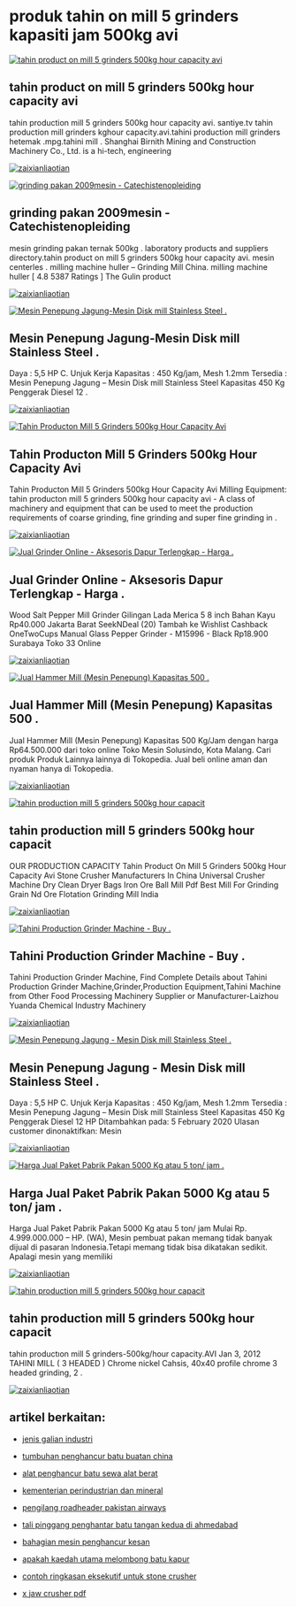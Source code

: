 # produk tahin on mill 5 grinders kapasiti jam 500kg avi
<a href="https://mnn.zoosnet.net/LR/Chatpre.aspx?id=MNN94995150&p=https://topgrinding.com/" target="_blank">![tahin product on mill 5 grinders 500kg hour capacity avi](https://github.com/technlg/images/blob/main/14.jpg)</a>
## tahin product on mill 5 grinders 500kg hour capacity avi
tahin production mill 5 grinders 500kg hour capacity avi. santiye.tv tahin production mill grinders kghour capacity.avi.tahini production mill grinders hetemak .mpg.tahini mill . Shanghai Birnith Mining and Construction Machinery Co., Ltd. is a hi-tech, engineering 
<a href="https://mnn.zoosnet.net/LR/Chatpre.aspx?id=MNN94995150&p=https://topgrinding.com/" target="_blank"><img src="https://github.com/technlg/images/raw/main/chat11.jpg" alt="zaixianliaotian"/></a><a href="//whatsapp.shibangsoft.com/WhatsApp.php" ><img src="https://github.com/technlg/images/raw/main/chat11.png" alt=""></a>
<a href="https://mnn.zoosnet.net/LR/Chatpre.aspx?id=MNN94995150&p=https://topgrinding.com/" target="_blank">![grinding pakan 2009mesin - Catechistenopleiding](https://github.com/technlg/images/blob/main/11.jpg)</a>
## grinding pakan 2009mesin - Catechistenopleiding
mesin grinding pakan ternak 500kg . laboratory products and suppliers directory.tahin product on mill 5 grinders 500kg hour capacity avi. mesin centerles . milling machine huller – Grinding Mill China. milling machine huller [ 4.8 5387 Ratings ] The Gulin product
<a href="https://mnn.zoosnet.net/LR/Chatpre.aspx?id=MNN94995150&p=https://topgrinding.com/" target="_blank"><img src="https://github.com/technlg/images/raw/main/chat11.jpg" alt="zaixianliaotian"/></a><a href="//whatsapp.shibangsoft.com/WhatsApp.php" ><img src="https://github.com/technlg/images/raw/main/chat11.png" alt=""></a>
<a href="https://mnn.zoosnet.net/LR/Chatpre.aspx?id=MNN94995150&p=https://topgrinding.com/" target="_blank">![Mesin Penepung Jagung-Mesin Disk mill Stainless Steel .](https://github.com/technlg/images/blob/main/30.jpg)</a>
## Mesin Penepung Jagung-Mesin Disk mill Stainless Steel .
Daya : 5,5 HP C. Unjuk Kerja Kapasitas : 450 Kg/jam, Mesh 1.2mm Tersedia : Mesin Penepung Jagung – Mesin Disk mill Stainless Steel Kapasitas 450 Kg Penggerak Diesel 12 .
<a href="https://mnn.zoosnet.net/LR/Chatpre.aspx?id=MNN94995150&p=https://topgrinding.com/" target="_blank"><img src="https://github.com/technlg/images/raw/main/chat11.jpg" alt="zaixianliaotian"/></a><a href="//whatsapp.shibangsoft.com/WhatsApp.php" ><img src="https://github.com/technlg/images/raw/main/chat11.png" alt=""></a>
<a href="https://mnn.zoosnet.net/LR/Chatpre.aspx?id=MNN94995150&p=https://topgrinding.com/" target="_blank">![Tahin Producton Mill 5 Grinders 500kg Hour Capacity Avi](https://github.com/technlg/images/blob/main/30.jpg)</a>
## Tahin Producton Mill 5 Grinders 500kg Hour Capacity Avi
Tahin Producton Mill 5 Grinders 500kg Hour Capacity Avi Milling Equipment: tahin producton mill 5 grinders 500kg hour capacity avi - A class of machinery and equipment that can be used to meet the production requirements of coarse grinding, fine grinding and super fine grinding in .
<a href="https://mnn.zoosnet.net/LR/Chatpre.aspx?id=MNN94995150&p=https://topgrinding.com/" target="_blank"><img src="https://github.com/technlg/images/raw/main/chat11.jpg" alt="zaixianliaotian"/></a><a href="//whatsapp.shibangsoft.com/WhatsApp.php" ><img src="https://github.com/technlg/images/raw/main/chat11.png" alt=""></a>
<a href="https://mnn.zoosnet.net/LR/Chatpre.aspx?id=MNN94995150&p=https://topgrinding.com/" target="_blank">![Jual Grinder Online - Aksesoris Dapur Terlengkap - Harga .](https://github.com/technlg/images/blob/main/50.jpg)</a>
## Jual Grinder Online - Aksesoris Dapur Terlengkap - Harga .
Wood Salt Pepper Mill Grinder Gilingan Lada Merica 5 8 inch Bahan Kayu Rp40.000 Jakarta Barat SeekNDeal (20) Tambah ke Wishlist Cashback OneTwoCups Manual Glass Pepper Grinder - M15996 - Black Rp18.900 Surabaya Toko 33 Online 
<a href="https://mnn.zoosnet.net/LR/Chatpre.aspx?id=MNN94995150&p=https://topgrinding.com/" target="_blank"><img src="https://github.com/technlg/images/raw/main/chat11.jpg" alt="zaixianliaotian"/></a><a href="//whatsapp.shibangsoft.com/WhatsApp.php" ><img src="https://github.com/technlg/images/raw/main/chat11.png" alt=""></a>
<a href="https://mnn.zoosnet.net/LR/Chatpre.aspx?id=MNN94995150&p=https://topgrinding.com/" target="_blank">![Jual Hammer Mill (Mesin Penepung) Kapasitas 500 .](https://github.com/technlg/images/blob/main/48.jpg)</a>
## Jual Hammer Mill (Mesin Penepung) Kapasitas 500 .
Jual Hammer Mill (Mesin Penepung) Kapasitas 500 Kg/Jam dengan harga Rp64.500.000 dari toko online Toko Mesin Solusindo, Kota Malang. Cari produk Produk Lainnya lainnya di Tokopedia. Jual beli online aman dan nyaman hanya di Tokopedia.
<a href="https://mnn.zoosnet.net/LR/Chatpre.aspx?id=MNN94995150&p=https://topgrinding.com/" target="_blank"><img src="https://github.com/technlg/images/raw/main/chat11.jpg" alt="zaixianliaotian"/></a><a href="//whatsapp.shibangsoft.com/WhatsApp.php" ><img src="https://github.com/technlg/images/raw/main/chat11.png" alt=""></a>
<a href="https://mnn.zoosnet.net/LR/Chatpre.aspx?id=MNN94995150&p=https://topgrinding.com/" target="_blank">![tahin production mill 5 grinders 500kg hour capacit](https://github.com/technlg/images/blob/main/33.jpg)</a>
## tahin production mill 5 grinders 500kg hour capacit
OUR PRODUCTION CAPACITY Tahin Product On Mill 5 Grinders 500kg Hour Capacity Avi Stone Crusher Manufacturers In China Universal Crusher Machine Dry Clean Dryer Bags Iron Ore Ball Mill Pdf Best Mill For Grinding Grain Nd Ore Flotation Grinding Mill India 
<a href="https://mnn.zoosnet.net/LR/Chatpre.aspx?id=MNN94995150&p=https://topgrinding.com/" target="_blank"><img src="https://github.com/technlg/images/raw/main/chat11.jpg" alt="zaixianliaotian"/></a><a href="//whatsapp.shibangsoft.com/WhatsApp.php" ><img src="https://github.com/technlg/images/raw/main/chat11.png" alt=""></a>
<a href="https://mnn.zoosnet.net/LR/Chatpre.aspx?id=MNN94995150&p=https://topgrinding.com/" target="_blank">![Tahini Production Grinder Machine - Buy .](https://github.com/technlg/images/blob/main/37.jpg)</a>
## Tahini Production Grinder Machine - Buy .
Tahini Production Grinder Machine, Find Complete Details about Tahini Production Grinder Machine,Grinder,Production Equipment,Tahini Machine from Other Food Processing Machinery Supplier or Manufacturer-Laizhou Yuanda Chemical Industry Machinery
<a href="https://mnn.zoosnet.net/LR/Chatpre.aspx?id=MNN94995150&p=https://topgrinding.com/" target="_blank"><img src="https://github.com/technlg/images/raw/main/chat11.jpg" alt="zaixianliaotian"/></a><a href="//whatsapp.shibangsoft.com/WhatsApp.php" ><img src="https://github.com/technlg/images/raw/main/chat11.png" alt=""></a>
<a href="https://mnn.zoosnet.net/LR/Chatpre.aspx?id=MNN94995150&p=https://topgrinding.com/" target="_blank">![Mesin Penepung Jagung - Mesin Disk mill Stainless Steel .](https://github.com/technlg/images/blob/main/58.jpg)</a>
## Mesin Penepung Jagung - Mesin Disk mill Stainless Steel .
Daya : 5,5 HP C. Unjuk Kerja Kapasitas : 450 Kg/jam, Mesh 1.2mm Tersedia : Mesin Penepung Jagung – Mesin Disk mill Stainless Steel Kapasitas 450 Kg Penggerak Diesel 12 HP Ditambahkan pada: 5 February 2020 Ulasan customer dinonaktifkan: Mesin 
<a href="https://mnn.zoosnet.net/LR/Chatpre.aspx?id=MNN94995150&p=https://topgrinding.com/" target="_blank"><img src="https://github.com/technlg/images/raw/main/chat11.jpg" alt="zaixianliaotian"/></a><a href="//whatsapp.shibangsoft.com/WhatsApp.php" ><img src="https://github.com/technlg/images/raw/main/chat11.png" alt=""></a>
<a href="https://mnn.zoosnet.net/LR/Chatpre.aspx?id=MNN94995150&p=https://topgrinding.com/" target="_blank">![Harga Jual Paket Pabrik Pakan 5000 Kg atau 5 ton/ jam .](https://github.com/technlg/images/blob/main/46.jpg)</a>
## Harga Jual Paket Pabrik Pakan 5000 Kg atau 5 ton/ jam .
Harga Jual Paket Pabrik Pakan 5000 Kg atau 5 ton/ jam Mulai Rp. 4.999.000.000 – HP. (WA), Mesin pembuat pakan memang tidak banyak dijual di pasaran Indonesia.Tetapi memang tidak bisa dikatakan sedikit. Apalagi mesin yang memiliki 
<a href="https://mnn.zoosnet.net/LR/Chatpre.aspx?id=MNN94995150&p=https://topgrinding.com/" target="_blank"><img src="https://github.com/technlg/images/raw/main/chat11.jpg" alt="zaixianliaotian"/></a><a href="//whatsapp.shibangsoft.com/WhatsApp.php" ><img src="https://github.com/technlg/images/raw/main/chat11.png" alt=""></a>
<a href="https://mnn.zoosnet.net/LR/Chatpre.aspx?id=MNN94995150&p=https://topgrinding.com/" target="_blank">![tahin production mill 5 grinders 500kg hour capacit](https://github.com/technlg/images/blob/main/16.jpg)</a>
## tahin production mill 5 grinders 500kg hour capacit
tahin productıon mill 5 grinders-500kg/hour capacity.AVI Jan 3, 2012  TAHINI MILL ( 3 HEADED ) Chrome nickel Cahsis, 40x40 profile chrome 3 headed grinding, 2 .
<a href="https://mnn.zoosnet.net/LR/Chatpre.aspx?id=MNN94995150&p=https://topgrinding.com/" target="_blank"><img src="https://github.com/technlg/images/raw/main/chat11.jpg" alt="zaixianliaotian"/></a><a href="//whatsapp.shibangsoft.com/WhatsApp.php" ><img src="https://github.com/technlg/images/raw/main/chat11.png" alt=""></a>
## artikel berkaitan:
* [jenis galian industri](jenis%20galian%20industri.md)
* [tumbuhan penghancur batu buatan china](tumbuhan%20penghancur%20batu%20buatan%20china.md)
* [alat penghancur batu sewa alat berat](alat%20penghancur%20batu%20sewa%20alat%20berat.md)
* [kementerian perindustrian dan mineral](kementerian%20perindustrian%20dan%20mineral.md)
* [pengilang roadheader pakistan airways](pengilang%20roadheader%20pakistan%20airways.md)
* [tali pinggang penghantar batu tangan kedua di ahmedabad](tali%20pinggang%20penghantar%20batu%20tangan%20kedua%20di%20ahmedabad.md)
* [bahagian mesin penghancur kesan](bahagian%20mesin%20penghancur%20kesan.md)
* [apakah kaedah utama melombong batu kapur](apakah%20kaedah%20utama%20melombong%20batu%20kapur.md)
* [contoh ringkasan eksekutif untuk stone crusher](contoh%20ringkasan%20eksekutif%20untuk%20stone%20crusher.md)
* [x jaw crusher pdf](x%20jaw%20crusher%20pdf.md)
